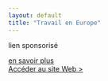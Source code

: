 ```yaml
---
layout: default
title: "Travail en Europe"
---
```


<p>lien sponsorisé</p>
<a href="https://jobphoning.com/travail-a-domicile" target="_blank">en savoir plus</a>
<div class="button-container">
<a href="https://jobphoning.com/travail-a-domicile" target="_blank" class="bouton-page">Accéder au site Web > </a>
</div>
